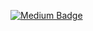 [![Medium Badge](https://img.shields.io/badge/-Medium-757575?style=flat-quare&labelColor=757575&logo=Medium&logoColor=white&link=link)](link) 
